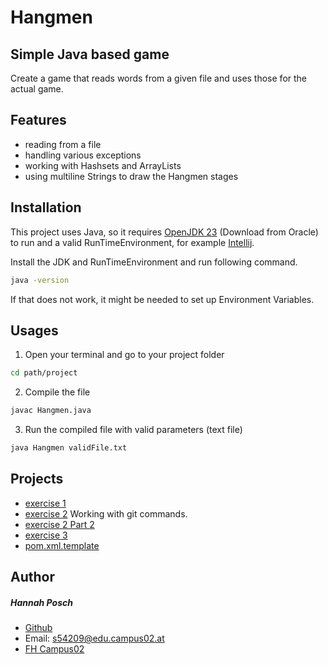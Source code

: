 # **Hangmen**
## Simple Java based game

Create a game that reads words from a given file and uses those for the actual game.

## Features

- reading from a file
- handling various exceptions
- working with Hashsets and ArrayLists
- using multiline Strings to draw the Hangmen stages

## Installation

This project uses Java, so it requires [OpenJDK 23](https://www.oracle.com/de/java/technologies/downloads/) (Download from Oracle)  to run and a valid RunTimeEnvironment, for example [Intellij](https://www.jetbrains.com/de-de/idea/download/?section=windows).

Install the JDK and RunTimeEnvironment and run following command.

```sh
java -version
```

If that does not work, it might be needed to set up Environment Variables.

## Usages
1. Open your terminal and go to your project folder

```sh
cd path/project
```

2. Compile the file
```sh
javac Hangmen.java
```
3. Run the compiled file with valid parameters (text file)
```sh
java Hangmen validFile.txt
```

## Projects
- [exercise 1](exercise1.md)
- [exercise 2](exercise2.md) Working with git commands.
- [exercise 2 Part 2](exercise2_part2.md)
- [exercise 3](exercise3.md)
- [pom.xml.template](pom.xml)

## Author
##### Hannah Posch
- [Github](https://github.com/Ha-nn-a-h)
- Email: s54209@edu.campus02.at
- [FH Campus02](https://www.campus02.at/?gad_source=1&gclid=EAIaIQobChMI-sPpuYSjjAMV76-DBx39oy_CEAAYASAAEgIU4fD_BwE)
